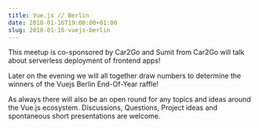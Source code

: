 ```yaml
---
title: Vue.js // Berlin
date: 2018-01-16T19:00:00+01:00
slug: 2018-01-16-vuejs-berlin
---
```


This meetup is co-sponsored by Car2Go and Sumit from Car2Go will talk about serverless deployment of frontend apps!

Later on the evening we will all together draw numbers to determine the winners of the Vuejs Berlin End-Of-Year raffle!

As always there will also be an open round for any topics and ideas around the Vue.js ecosystem. Discussions, Questions, Project ideas and spontaneous short presentations are welcome.
